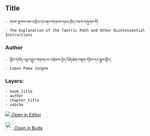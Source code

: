 ## Title
	- གསང་སྔགས་ལམ་འགྲེལ་དང་ཞལ་གདམས་དམར་ཁྲིད་བཅས་བཞུགས་སོ།
	- The Explanation of the Tantric Path and Other Quintessential Instructions

### Author
	- སློབ་དཔོན་པདྨ་འབྱུང་གནས།པར་འགྲེམས་བྱེད་པོཞེ་ཆེན་བསྟན་གཉིས་དར་རྒྱས་གླིང།
	- Lopon Pema Jungne

### Layers:
	- book_title
	- author
	- chapter_title
	- sabche


[<img src="https://img.icons8.com/color/25/000000/edit-property.png"> Open in Editor](http://editor.openpecha.org/P000029)

[<img width="25" src="https://library.bdrc.io/icons/BUDA-small.svg"> Open in Buda](https://library.bdrc.io/show/bdr:IE0OPP000029)
